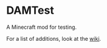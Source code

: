 # DAMTest
A Minecraft mod for testing.

For a list of additions, look at the [wiki](https://github.com/DimiDimit/DAMTest/wiki).
